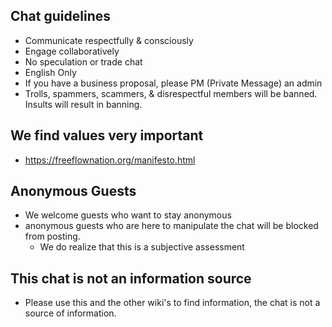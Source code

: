 

## Chat guidelines

* Communicate respectfully & consciously
* Engage collaboratively
* No speculation or trade chat
* English Only
* If you have a business proposal, please PM (Private Message) an admin
* Trolls, spammers, scammers, & disrespectful members will be banned. Insults will result in banning.

## We find values very important

- https://freeflownation.org/manifesto.html

## Anonymous Guests

* We welcome guests who want to stay anonymous
* anonymous guests who are here to manipulate the chat will be blocked from posting. 
    * We do realize that this is a subjective assessment

## This chat is not an information source

* Please use this and the other wiki's to find information, the chat is not a source of information.